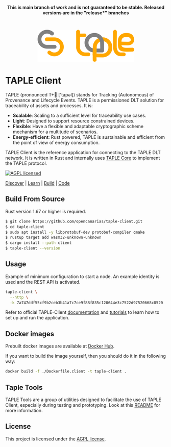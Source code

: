 <div align="center">
<p><b>This is main branch of work and is not guaranteed to be stable. Released versions are in the "release*" branches</b></p>
<br/>
<p><img src="https://raw.githubusercontent.com/opencanarias/public-resources/master/images/taple-logo-readme.png"></p>
</div>

# TAPLE Client
TAPLE (pronounced T+🍎 ['tapəl]) stands for Tracking (Autonomous) of Provenance and Lifecycle Events. TAPLE is a permissioned DLT solution for traceability of assets and processes. It is:

- **Scalable**: Scaling to a sufficient level for traceability use cases. 
- **Light**: Designed to support resource constrained devices.
- **Flexible**: Have a flexible and adaptable cryptographic scheme mechanism for a multitude of scenarios.
- **Energy-efficient**: Rust powered, TAPLE is sustainable and efficient from the point of view of energy consumption.

TAPLE Client is the reference application for connecting to the TAPLE DLT network. It is written in Rust and internally uses [TAPLE Core](https://github.com/opencanarias/taple-core) to implement the TAPLE protocol.

[![AGPL licensed][agpl-badge]][agpl-url]

[agpl-badge]: https://img.shields.io/badge/license-AGPL-blue.svg
[agpl-url]: https://github.com/opencanarias/taple-core/blob/master/LICENSE

[Discover](https://www.taple.es/docs/discover) | [Learn](https://www.taple.es/docs/learn) | [Build](https://www.taple.es/docs/build) | 
[Code](https://github.com/search?q=topic%3Ataple+org%3Aopencanarias++fork%3Afalse+archived%3Afalse++is%3Apublic&type=repositories)

## Build From Source
Rust versión 1.67 or higher is required.

```bash
$ git clone https://github.com/opencanarias/taple-client.git
$ cd taple-client
$ sudo apt install -y libprotobuf-dev protobuf-compiler cmake
$ rustup target add wasm32-unknown-unknown
$ cargo install --path client
$ taple-client --version
```

## Usage
Example of minimum configuration to start a node. An example identity is used and the REST API is activated. 
```sh
taple-client \
  --http \
  -k 7a747ddf55cf9b2ceb3b41a7c7ce9f88f835c120644e3c7522d97520668c8520
```

Refer to official TAPLE-Client [documentation](https://www.taple.es/docs/learn/taple-client) and [tutorials](https://www.taple.es/docs/build/taple-client) to learn how to set up and run the application.

## Docker images
Prebuilt docker images are available at [Docker Hub](https://hub.docker.com/r/opencanarias/taple-client).

If you want to build the image yourself, then you should do it in the following way:
```sh
docker build -f ./Dockerfile.client -t taple-client .
```

## Taple Tools
TAPLE Tools are a group of utilities designed to facilitate the use of TAPLE Client, especially during testing and prototyping. Look at this [README](./tools/README.md) for more information. 

## License
This project is licensed under the [AGPL license](./LICENSE).
